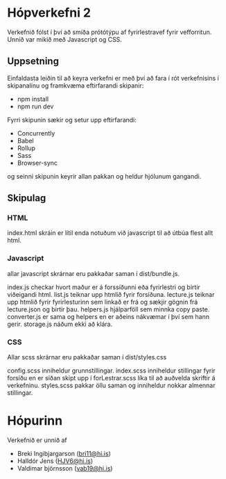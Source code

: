 # Hópverkefni 2

Verkefnið fólst í því að smíða prótótýpu af fyrirlestravef fyrir vefforritun. Unnið var mikið með Javascript og CSS.

## Uppsetning

Einfaldasta leiðin til að keyra verkefni er með því að fara í rót verkefnisins í skipanalínu og framkvæma eftirfarandi skipanir:

* npm install
* npm run dev

Fyrri skipunin sækir og setur upp eftirfarandi:
* Concurrently
* Babel
* Rollup
* Sass
* Browser-sync

og seinni skipunin keyrir allan pakkan og heldur hjólunum gangandi. 

## Skipulag

### HTML

index.html skráin er lítil enda notuðum við javascript til að útbúa flest allt html.

### Javascript
allar javascript skrárnar eru pakkaðar saman í dist/bundle.js.

index.js checkar hvort maður er á forssíðunni eða fyrirlestri og birtir viðeigandi html.
list.js teiknar upp htmlið fyrir forsíðuna.
lecture.js teiknar upp htmlið fyrir fyrirlesturinn sem linkað er frá og sækjir gögnin frá lecture.json og birtir þau.
helpers.js hjálparföll sem minnka copy paste.
converter.js er sama og helpers en er aðeins nákvæmar í því sem hann gerir.
storage.js náðum ekki að klára.

### CSS

Allar scss skrárnar eru pakkaðar saman í dist/styles.css

config.scss inniheldur grunnstillingar.
index.scss inniheldur stillingar fyrir forsíðu en er síðan skipt upp í
forLestrar.scss líka til að auðvelda skriftir á verkefninu.
styles.scss pakkar öllu saman og inniheldur nokkar almennar stillingar.


# Hópurinn
Verkefnið er unnið af
* Breki Ingibjargarson (bri11@hi.is)
* Halldór Jens (HJV6@hi.is)
* Valdimar björnsson (vab19@hi.is)
